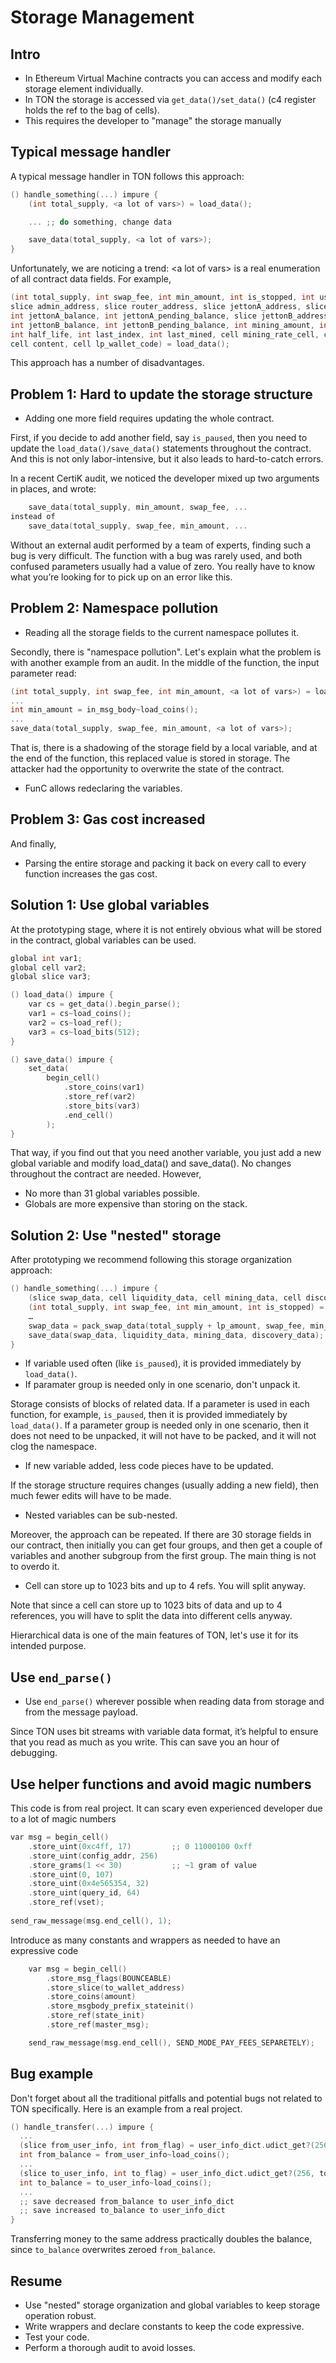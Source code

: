 # Storage Management
## Intro
* In Ethereum Virtual Machine contracts you can access and modify each storage element individually.
* In TON the storage is accessed via `get_data()/set_data()` (c4 register holds the ref to the bag of cells).
* This requires the developer to "manage" the storage manually

## Typical message handler
A typical message handler in TON follows this approach:

```cpp
() handle_something(...) impure {
    (int total_supply, <a lot of vars>) = load_data();

    ... ;; do something, change data

    save_data(total_supply, <a lot of vars>);
}
```

Unfortunately, we are noticing a trend: \<a lot of vars\> is a real enumeration of all contract data fields. For example,

```cpp
(int total_supply, int swap_fee, int min_amount, int is_stopped, int user_count, int max_user_count, 
slice admin_address, slice router_address, slice jettonA_address, slice jettonA_wallet_address, 
int jettonA_balance, int jettonA_pending_balance, slice jettonB_address, slice jettonB_wallet_address, 
int jettonB_balance, int jettonB_pending_balance, int mining_amount, int datetime_amount, int minable_time, 
int half_life, int last_index, int last_mined, cell mining_rate_cell, cell user_info_dict, cell operation_gas, 
cell content, cell lp_wallet_code) = load_data();
```

This approach has a number of disadvantages.

## Problem 1: Hard to update the storage structure
* Adding one more field requires updating the whole contract.

First, if you decide to add another field, say `is_paused`, then you need to update the `load_data()/save_data()` statements throughout the contract. And this is not only labor-intensive, but it also leads to hard-to-catch errors.

In a recent CertiK audit, we noticed the developer mixed up two arguments in places, and wrote:
```cpp
    save_data(total_supply, min_amount, swap_fee, ...
instead of
    save_data(total_supply, swap_fee, min_amount, ...
```

Without an external audit performed by a team of experts, finding such a bug is very difficult. The function with a bug was rarely used, and both confused parameters usually had a value of zero. You really have to know what you’re looking for to pick up on an error like this.

## Problem 2: Namespace pollution
* Reading all the storage fields to the current namespace pollutes it.

Secondly, there is "namespace pollution". Let's explain what the problem is with another example from an audit. In the middle of the function, the input parameter read:

```cpp
(int total_supply, int swap_fee, int min_amount, <a lot of vars>) = load_data();
...
int min_amount = in_msg_body~load_coins();
...
save_data(total_supply, swap_fee, min_amount, <a lot of vars>);
```

That is, there is a shadowing of the storage field by a local variable, and at the end of the function, this replaced value is stored in storage. The attacker had the opportunity to overwrite the state of the contract. 

* FunC allows redeclaring the variables.

## Problem 3: Gas cost increased
And finally, 
* Parsing the entire storage and packing it back on every call to every function increases the gas cost.

## Solution 1: Use global variables
At the prototyping stage, where it is not entirely obvious what will be stored in the contract, global variables can be used. 
```cpp
global int var1;
global cell var2;
global slice var3;

() load_data() impure {
    var cs = get_data().begin_parse();
    var1 = cs~load_coins();
    var2 = cs~load_ref();
    var3 = cs~load_bits(512);
}

() save_data() impure {
    set_data(
        begin_cell()
            .store_coins(var1)
            .store_ref(var2)
            .store_bits(var3)
            .end_cell()
        );
}
```

That way, if you find out that you need another variable, you just add a new global variable and modify load_data() and save_data(). No changes throughout the contract are needed. However,

* No more than 31 global variables possible.
* Globals are more expensive than storing on the stack.

## Solution 2: Use "nested" storage
After prototyping we recommend following this storage organization approach:
```cpp
() handle_something(...) impure {
    (slice swap_data, cell liquidity_data, cell mining_data, cell discovery_data) = load_data();
    (int total_supply, int swap_fee, int min_amount, int is_stopped) = swap_data.parse_swap_data();
    …
    swap_data = pack_swap_data(total_supply + lp_amount, swap_fee, min_amount, is_stopped);
    save_data(swap_data, liquidity_data, mining_data, discovery_data);
}
```
* If variable used often (like `is_paused`), it is provided immediately by `load_data()`.
* If paramater group is needed only in one scenario, don't unpack it.

Storage consists of blocks of related data. If a parameter is used in each function, for example, `is_paused`, then it is provided immediately by `load_data()`. 
If a parameter group is needed only in one scenario, then it does not need to be unpacked, it will not have to be packed, and it will not clog the namespace.

* If new variable added, less code pieces have to be updated.

If the storage structure requires changes (usually adding a new field), then much fewer edits will have to be made.

* Nested variables can be sub-nested.

Moreover, the approach can be repeated. If there are 30 storage fields in our contract, then initially you can get four groups, and then get a couple of variables and another subgroup from the first group. The main thing is not to overdo it.

* Cell can store up to 1023 bits and up to 4 refs. You will split anyway.

Note that since a cell can store up to 1023 bits of data and up to 4 references, you will have to split the data into different cells anyway.

Hierarchical data is one of the main features of TON, let's use it for its intended purpose.

## Use `end_parse()`
* Use `end_parse()` wherever possible when reading data from storage and from the message payload. 

Since TON uses bit streams with variable data format, it’s helpful to ensure that you read as much as you write. This can save you an hour of debugging.

## Use helper functions and avoid magic numbers
This code is from real project. It can scary even experienced developer due to a lot of magic numbers

```cpp
var msg = begin_cell()
    .store_uint(0xc4ff, 17)         ;; 0 11000100 0xff
    .store_uint(config_addr, 256)
    .store_grams(1 << 30)           ;; ~1 gram of value
    .store_uint(0, 107)
    .store_uint(0x4e565354, 32)
    .store_uint(query_id, 64)
    .store_ref(vset);
    
send_raw_message(msg.end_cell(), 1);
```

Introduce as many constants and wrappers as needed to have an expressive code

```cpp
    var msg = begin_cell()
        .store_msg_flags(BOUNCEABLE)
        .store_slice(to_wallet_address)
        .store_coins(amount)
        .store_msgbody_prefix_stateinit()
        .store_ref(state_init)
        .store_ref(master_msg);

    send_raw_message(msg.end_cell(), SEND_MODE_PAY_FEES_SEPARETELY);
```

## Bug example
Don't forget about all the traditional pitfalls and potential bugs not related to TON specifically. Here is an example from a real project.

```cpp
() handle_transfer(...) impure {
  ...
  (slice from_user_info, int from_flag) = user_info_dict.udict_get?(256, from_addr_hash);
  int from_balance = from_user_info~load_coins();
  ...
  (slice to_user_info, int to_flag) = user_info_dict.udict_get?(256, to_addr_hash);
  int to_balance = to_user_info~load_coins();
  ...
  ;; save decreased from_balance to user_info_dict
  ;; save increased to_balance to user_info_dict
}
```
Transferring money to the same address practically doubles the balance, since `to_balance` overwrites zeroed `from_balance`.

## Resume

* Use "nested" storage organization and global variables to keep storage operation robust.
* Write wrappers and declare constants to keep the code expressive.
* Test your code.
* Perform a thorough audit to avoid losses.